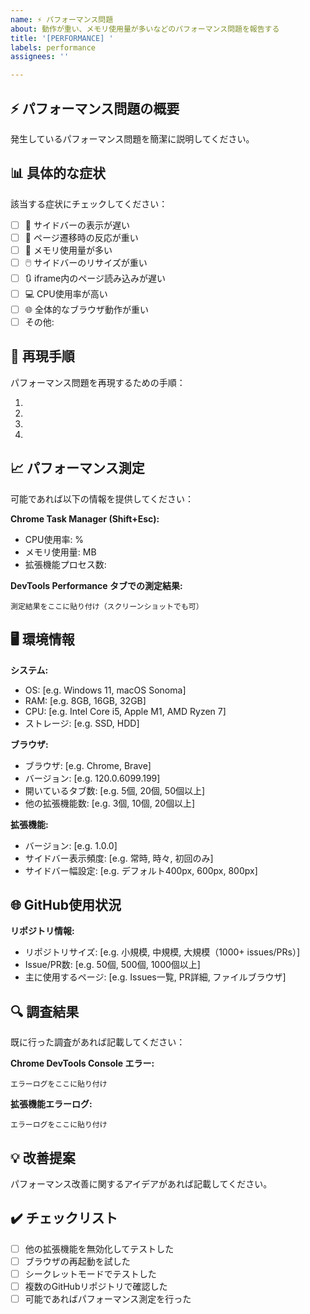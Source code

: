 ```yaml
---
name: ⚡ パフォーマンス問題
about: 動作が重い、メモリ使用量が多いなどのパフォーマンス問題を報告する
title: '[PERFORMANCE] '
labels: performance
assignees: ''

---
```


## ⚡ パフォーマンス問題の概要
発生しているパフォーマンス問題を簡潔に説明してください。

## 📊 具体的な症状
該当する症状にチェックしてください：

- [ ] 🐌 サイドバーの表示が遅い
- [ ] 🔄 ページ遷移時の反応が重い
- [ ] 💾 メモリ使用量が多い
- [ ] 🖱️ サイドバーのリサイズが重い
- [ ] 🔃 iframe内のページ読み込みが遅い
- [ ] 💻 CPU使用率が高い
- [ ] 🌐 全体的なブラウザ動作が重い
- [ ] その他: 

## 🔄 再現手順
パフォーマンス問題を再現するための手順：

1. 
2. 
3. 
4. 

## 📈 パフォーマンス測定
可能であれば以下の情報を提供してください：

**Chrome Task Manager (Shift+Esc):**
- CPU使用率: % 
- メモリ使用量: MB
- 拡張機能プロセス数: 

**DevTools Performance タブでの測定結果:**
```
測定結果をここに貼り付け（スクリーンショットでも可）
```

## 🖥️ 環境情報
**システム:**
 - OS: [e.g. Windows 11, macOS Sonoma]
 - RAM: [e.g. 8GB, 16GB, 32GB]
 - CPU: [e.g. Intel Core i5, Apple M1, AMD Ryzen 7]
 - ストレージ: [e.g. SSD, HDD]

**ブラウザ:**
 - ブラウザ: [e.g. Chrome, Brave]
 - バージョン: [e.g. 120.0.6099.199]
 - 開いているタブ数: [e.g. 5個, 20個, 50個以上]
 - 他の拡張機能数: [e.g. 3個, 10個, 20個以上]

**拡張機能:**
 - バージョン: [e.g. 1.0.0]
 - サイドバー表示頻度: [e.g. 常時, 時々, 初回のみ]
 - サイドバー幅設定: [e.g. デフォルト400px, 600px, 800px]

## 🌐 GitHub使用状況
**リポジトリ情報:**
- リポジトリサイズ: [e.g. 小規模, 中規模, 大規模（1000+ issues/PRs）]
- Issue/PR数: [e.g. 50個, 500個, 1000個以上]
- 主に使用するページ: [e.g. Issues一覧, PR詳細, ファイルブラウザ]

## 🔍 調査結果
既に行った調査があれば記載してください：

**Chrome DevTools Console エラー:**
```
エラーログをここに貼り付け
```

**拡張機能エラーログ:**
```
エラーログをここに貼り付け
```

## 💡 改善提案
パフォーマンス改善に関するアイデアがあれば記載してください。

## ✔️ チェックリスト
- [ ] 他の拡張機能を無効化してテストした
- [ ] ブラウザの再起動を試した
- [ ] シークレットモードでテストした
- [ ] 複数のGitHubリポジトリで確認した
- [ ] 可能であればパフォーマンス測定を行った